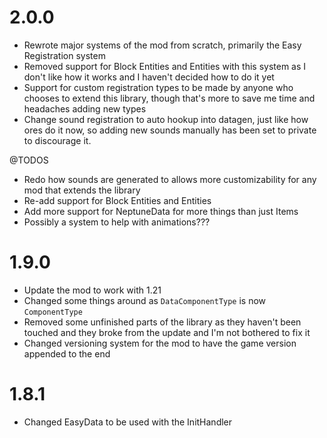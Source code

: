 # 2.0.0
- Rewrote major systems of the mod from scratch, primarily the Easy Registration system
- Removed support for Block Entities and Entities with this system as I don't like how it works and I haven't decided how to do it yet
- Support for custom registration types to be made by anyone who chooses to extend this library, though that's more to save me time and headaches adding new types
- Change sound registration to auto hookup into datagen, just like how ores do it now, so adding new sounds manually has been set to private to discourage it.

@TODOS
- Redo how sounds are generated to allows more customizability for any mod that extends the library
- Re-add support for Block Entities and Entities
- Add more support for NeptuneData for more things than just Items
- Possibly a system to help with animations???

# 1.9.0
- Update the mod to work with 1.21
- Changed some things around as `DataComponentType` is now `ComponentType`
- Removed some unfinished parts of the library as they haven't been touched and they broke from the update and I'm not bothered to fix it
- Changed versioning system for the mod to have the game version appended to the end

# 1.8.1
 - Changed EasyData to be used with the InitHandler